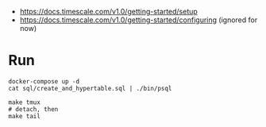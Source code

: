- https://docs.timescale.com/v1.0/getting-started/setup
- https://docs.timescale.com/v1.0/getting-started/configuring (ignored for now)

# Run
```
docker-compose up -d
cat sql/create_and_hypertable.sql | ./bin/psql

make tmux
# detach, then
make tail
```
